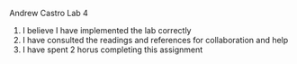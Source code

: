 Andrew Castro
Lab 4

1. I believe I have implemented the lab correctly
2. I have consulted the readings and references for collaboration and help
3. I have spent 2 horus completing this assignment